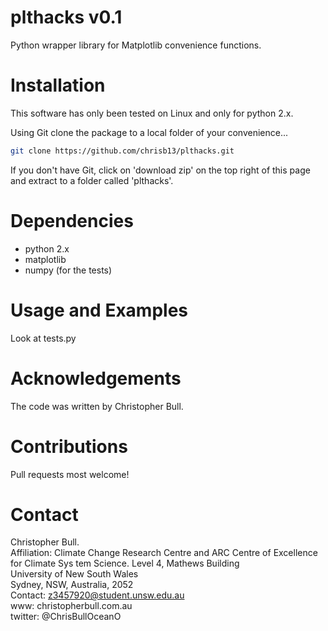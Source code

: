 # plthacks v0.1
Python wrapper library for Matplotlib convenience functions.

Installation
============
This software has only been tested on Linux and only for python 2.x.

Using Git clone the package to a local folder of your convenience...
```bash
git clone https://github.com/chrisb13/plthacks.git
```
If you don't have Git, click on 'download zip' on the top right of this page and extract to a folder called 'plthacks'.

Dependencies
============                                                                                                                         
* python 2.x              
* matplotlib
* numpy (for the tests)

Usage and Examples
==================
Look at tests.py 

Acknowledgements
================

The code was written by Christopher Bull.


Contributions
================
Pull requests most welcome!

Contact
=======

Christopher Bull.                                                               
Affiliation: Climate Change Research Centre and ARC Centre of Excellence for Climate Sys    tem Science.
     Level 4, Mathews Building                                        
     University of New South Wales                                    
     Sydney, NSW, Australia, 2052                                     
Contact: z3457920@student.unsw.edu.au                                         
www:     christopherbull.com.au                                               
twitter: @ChrisBullOceanO                

